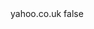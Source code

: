 <?xml version="1.0" encoding="UTF-8"?>
<CustomMetadata xmlns="http://soap.sforce.com/2006/04/metadata">
    <label>yahoo.co.uk</label>
    <protected>false</protected>
</CustomMetadata>

